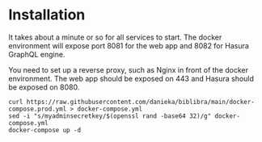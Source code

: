 # Installation

It takes about a minute or so for all services to start. The docker environment will expose port 8081 for the web app and 8082 for Hasura GraphQL engine.

You need to set up a reverse proxy, such as Nginx in front of the docker environment. The web app should be exposed on 443 and Hasura should be exposed on 8080.

```
curl https://raw.githubusercontent.com/danieka/biblibra/main/docker-compose.prod.yml > docker-compose.yml
sed -i "s/myadminsecretkey/$(openssl rand -base64 32)/g" docker-compose.yml
docker-compose up -d
```
